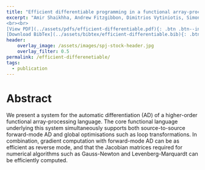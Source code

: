 ```yaml
---
title: "Efficient differentiable programming in a functional array-processing language"
excerpt: "Amir Shaikhha, Andrew Fitzgibbon, Dimitrios Vytiniotis, Simon Peyton Jones <br><br> Published in <em>International Conference on Functional Programming (ICFP'19)</em> by ACM
<br><br>
[View PDF](../assets/pdfs/efficient-differentiable.pdf){: .btn .btn--info ..btn--large}
[Download BibTex](../assets/bibtex/efficient-differentiable.bib){: .btn .btn--info ..btn--large}"
header:
    overlay_image: /assets/images/spj-stock-header.jpg
    overlay_filter: 0.5
permalink: /efficient-differenetiable/
tags:  
  - publication
---
```


# Abstract
We present a system for the automatic differentiation (AD) of a higher-order functional array-processing language. The core functional language underlying this system simultaneously supports both source-to-source forward-mode AD and global optimisations such as loop transformations. In combination, gradient computation with forward-mode AD can be as efficient as reverse mode, and that the Jacobian matrices required for numerical algorithms such as Gauss-Newton and Levenberg-Marquardt can be efficiently computed.
